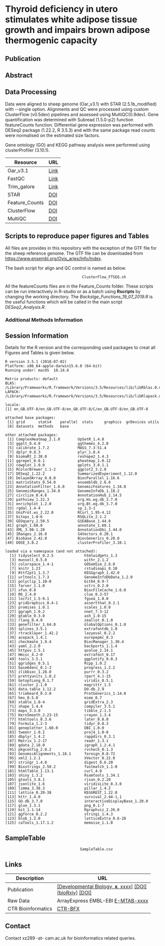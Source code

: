 # Thyroid deficiency in utero stimulates white adipose tissue growth and impairs brown adipose thermogenic capacity




## Publication

## Abstract

## Data Processing
Data were aligned to sheep genome (Oar_v3.1) with STAR (2.5.1b_modified) with --single option. Alignments and QC were processed using custom ClusterFlow (v0.5dev) pipelines and assessed using MultiQC(0.9dev).
Gene quantification was determined with Subread (1.5.0-p2) function featureCounts function. Differential gene expression was performed with DESeq2 package (1.22.2, R 3.5.3) and with the same package read counts were normalised
on the estimated size factors. </bt>

Gene ontology (GO) and KEGG pathway analysis were performed using clusterProfiler (3.10.1).  </bt>

Resource       | URL
-------------- | --------------
Oar_v3.1       | [Link](https://www.ensembl.org/Ovis_aries/Info/Index)
FastQC         | [Link](http://www.bioinformatics.babraham.ac.uk/projects/fastqc/)
Trim_galore    | [Link](http://www.bioinformatics.babraham.ac.uk/projects/trim_galore/)
STAR           | [DOI](https://academic.oup.com/bioinformatics/article/29/1/15/272537)
Feature_Counts | [DOI](http://dx.doi.org/10.1093/bioinformatics/btt656)
ClusterFlow    | [DOI](http://dx.doi.org/10.12688/f1000research.10335.2)
MultiQC        | [DOI](http://dx.doi.org/10.1093/bioinformatics/btw354)


## Scripts to reproduce paper figures and Tables

All files are provides in this repository with the exception of the GTF file for the sheep reference genome. The GTF file can be downloaded from https://www.ensembl.org/Ovis_aries/Info/Index. </bt>

The bash script for align and QC control is named as below.

                                       ClusterFlow_FTSEQ.sh

All the featureCounts files are in the Feature_Counts folder. These scripts can be run interactively in R-studio or as a batch using **Rscripts** by changing the working directory. The *Backstge_Functions_19_07_2019.R* is the useful functions which will be called in the main script *DESeq2_Analysis.R*. </bt>

### Additional Methods Information

## Session Information

Details for the R version and the corresponding used packages to creat all Figures and Tables is given below.

````
R version 3.5.1 (2018-07-02)
Platform: x86_64-apple-darwin15.6.0 (64-bit)
Running under: macOS  10.14.6

Matrix products: default
BLAS: /Library/Frameworks/R.framework/Versions/3.5/Resources/lib/libRblas.0.dylib
LAPACK: /Library/Frameworks/R.framework/Versions/3.5/Resources/lib/libRlapack.dylib

locale:
[1] en_GB.UTF-8/en_GB.UTF-8/en_GB.UTF-8/C/en_GB.UTF-8/en_GB.UTF-8

attached base packages:
 [1] grid      stats4    parallel  stats     graphics  grDevices utils    
 [8] datasets  methods   base     

other attached packages:
 [1] ComplexHeatmap_2.1.0        UpSetR_1.4.0               
 [3] ggalt_0.4.0                 ggthemes_4.2.0             
 [5] calibrate_1.7.2             MASS_7.3-51.4              
 [7] dplyr_0.8.3                 plyr_1.8.4                 
 [9] biomaRt_2.38.0              reshape2_1.4.3             
[11] ggrepel_0.8.1               pheatmap_1.0.12            
[13] cowplot_1.0.0               gplots_3.0.1.1             
[15] RColorBrewer_1.1-2          ggplot2_3.2.0              
[17] DESeq2_1.22.2               SummarizedExperiment_1.12.0
[19] DelayedArray_0.8.0          BiocParallel_1.16.6        
[21] matrixStats_0.54.0          ensembldb_2.6.8            
[23] AnnotationFilter_1.6.0      GenomicFeatures_1.34.8     
[25] GenomicRanges_1.34.0        GenomeInfoDb_1.18.2        
[27] circlize_0.4.6              AnnotationHub_2.14.5       
[29] pathview_1.22.3             org.Hs.eg.db_3.7.0         
[31] enrichplot_1.2.0            org.Bt.eg.db_3.7.0         
[33] rgdal_1.4-4                 sp_1.3-1                   
[35] UniProt.ws_2.22.0           RCurl_1.95-4.12            
[37] bitops_1.0-6                RSQLite_2.1.2              
[39] GEOquery_2.50.5             GSEABase_1.44.0            
[41] graph_1.60.0                annotate_1.60.1            
[43] XML_3.98-1.20               AnnotationDbi_1.44.0       
[45] IRanges_2.16.0              S4Vectors_0.20.1           
[47] Biobase_2.42.0              BiocGenerics_0.28.0        
[49] DOSE_3.8.2                  clusterProfiler_3.10.1     

loaded via a namespace (and not attached):
  [1] tidyselect_0.2.5              htmlwidgets_1.3              
  [3] munsell_0.5.0                 withr_2.1.2                  
  [5] colorspace_1.4-1              GOSemSim_2.8.0               
  [7] knitr_1.23                    rstudioapi_0.10              
  [9] Rttf2pt1_1.3.7                KEGGgraph_1.42.0             
 [11] urltools_1.7.3                GenomeInfoDbData_1.2.0       
 [13] polyclip_1.10-0               bit64_0.9-7                  
 [15] farver_1.1.0                  vctrs_0.2.0                  
 [17] xfun_0.8                      BiocFileCache_1.6.0          
 [19] R6_2.4.0                      clue_0.3-57                  
 [21] locfit_1.5-9.1                fgsea_1.8.0                  
 [23] gridGraphics_0.4-1            assertthat_0.2.1             
 [25] promises_1.0.1                scales_1.0.0                 
 [27] ggraph_1.0.2                  nnet_7.3-12                  
 [29] gtable_0.3.0                  ash_1.0-15                   
 [31] rlang_0.4.0                   zeallot_0.1.0                
 [33] genefilter_1.64.0             GlobalOptions_0.1.0          
 [35] splines_3.5.1                 extrafontdb_1.0              
 [37] rtracklayer_1.42.2            lazyeval_0.2.2               
 [39] acepack_1.4.1                 europepmc_0.3                
 [41] checkmate_1.9.4               BiocManager_1.30.4           
 [43] yaml_2.2.0                    backports_1.1.4              
 [45] httpuv_1.5.1                  qvalue_2.14.1                
 [47] Hmisc_4.2-0                   extrafont_0.17               
 [49] tools_3.5.1                   ggplotify_0.0.3              
 [51] ggridges_0.5.1                Rcpp_1.0.2                   
 [53] base64enc_0.1-3               progress_1.2.2               
 [55] zlibbioc_1.28.0               purrr_0.3.2                  
 [57] prettyunits_1.0.2             rpart_4.1-15                 
 [59] GetoptLong_0.1.7              viridis_0.5.1                
 [61] cluster_2.1.0                 magrittr_1.5                 
 [63] data.table_1.12.2             DO.db_2.9                    
 [65] triebeard_0.3.0               ProtGenerics_1.14.0          
 [67] hms_0.5.0                     mime_0.7                     
 [69] xtable_1.8-4                  gridExtra_2.3                
 [71] shape_1.4.4                   compiler_3.5.1               
 [73] maps_3.3.0                    tibble_2.1.3                 
 [75] KernSmooth_2.23-15            crayon_1.3.4                 
 [77] htmltools_0.3.6               later_0.8.0                  
 [79] Formula_1.2-3                 tidyr_0.8.3                  
 [81] geneplotter_1.60.0            DBI_1.0.0                    
 [83] tweenr_1.0.1                  proj4_1.0-8                  
 [85] dbplyr_1.4.2                  rappdirs_0.3.1               
 [87] Matrix_1.2-17                 readr_1.3.1                  
 [89] gdata_2.18.0                  igraph_1.2.4.1               
 [91] pkgconfig_2.0.2               rvcheck_0.1.3                
 [93] GenomicAlignments_1.18.1      foreign_0.8-72               
 [95] xml2_1.2.1                    XVector_0.22.0               
 [97] stringr_1.4.0                 digest_0.6.20                
 [99] Biostrings_2.50.2             fastmatch_1.1-0              
[101] htmlTable_1.13.1              curl_4.0                     
[103] shiny_1.3.2                   Rsamtools_1.34.1             
[105] gtools_3.8.1                  rjson_0.2.20                 
[107] jsonlite_1.6                  viridisLite_0.3.0            
[109] limma_3.38.3                  pillar_1.4.2                 
[111] lattice_0.20-38               KEGGREST_1.22.0              
[113] httr_1.4.0                    survival_2.44-1.1            
[115] GO.db_3.7.0                   interactiveDisplayBase_1.20.0
[117] glue_1.3.1                    png_0.1-7                    
[119] bit_1.1-14                    Rgraphviz_2.26.0             
[121] ggforce_0.2.2                 stringi_1.4.3                
[123] blob_1.2.0                    latticeExtra_0.6-28          
[125] caTools_1.17.1.2              memoise_1.1.0    

````

## SampleTable

                                      SampleTable.csv
## Links
Description   | URL
------------- | ----------
Publication   | [[Developmental Biology, <b>x</b>, xxxx]](https://www.xxxx.com/articles/xxxx) [[DOI]](https://doi.org/xxxx) <br> [[bioRxiv]](https://www.biorxiv.org/content/early/2018/05/24/330068) [[DOI]](https://doi.org/10.1101/330068)
Raw Data      | ArrayExpress EMBL-EBI [E-MTAB-xxxx](https://www.ebi.ac.uk/arrayexpress/experiments/E-MTAB-xxxx)
CTR Bioinformatics | [CTR-BFX](https://www.trophoblast.cam.ac.uk/Resources/BioInformatics)

## Contact
Contact xz289 -at- cam.ac.uk for bioinformatics related queries.
